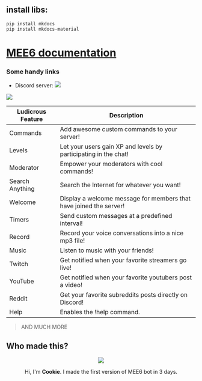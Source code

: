 
## install libs:
```
pip install mkdocs
pip install mkdocs-material
```

# [MEE6 documentation](http://Mee6.github.io/Mee6-documentation/)

### Some handy links

* Discord server: [<img src="https://discordapp.com/api/guilds/159962941502783488/widget.png">](https://discord.gg/QBxKhTD)

<img src="docs/pics/cggk7y9%5B1%5D.png?raw=true">

|Ludicrous Feature|Description|
|-------|-----------|
|Commands|Add awesome custom commands to your server!|
|Levels|Let your users gain XP and levels by participating in the chat!|
|Moderator|Empower your moderators with cool commands!|
|Search Anything|Search the Internet for whatever you want!|
|Welcome|Display a welcome message for members that have joined the server!|
|Timers|Send custom messages at a predefined interval!|
|Record|Record your voice conversations into a nice mp3 file!|
|Music|Listen to music with your friends!|
|Twitch|Get notified when your favorite streamers go live!|
|YouTube|Get notified when your favorite youtubers post a video!|
|Reddit|Get your favorite subreddits posts directly on Discord!|
|Help|Enables the !help command.|
> AND MUCH MORE

## Who made this?

<p align="center">
<img src="docs/pics/cookie.jpg?raw=true">
</p>
<p align="center">
Hi, I'm <b>Cookie</b>. I made the first version of MEE6 bot in 3 days.
</p>

